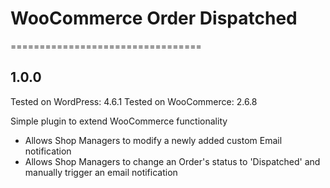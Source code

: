 # WooCommerce Order Dispatched
=================================
## 1.0.0
Tested on WordPress: 4.6.1
Tested on WooCommerce: 2.6.8

Simple plugin to extend WooCommerce functionality

- Allows Shop Managers to modify a newly added custom Email notification
- Allows Shop Managers to change an Order's status to 'Dispatched' and manually trigger an email notification
